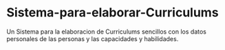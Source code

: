 Sistema-para-elaborar-Curriculums
=================================

Un Sistema para la elaboracion de Curriculums sencillos con los datos personales de las personas y las capacidades y habilidades.
